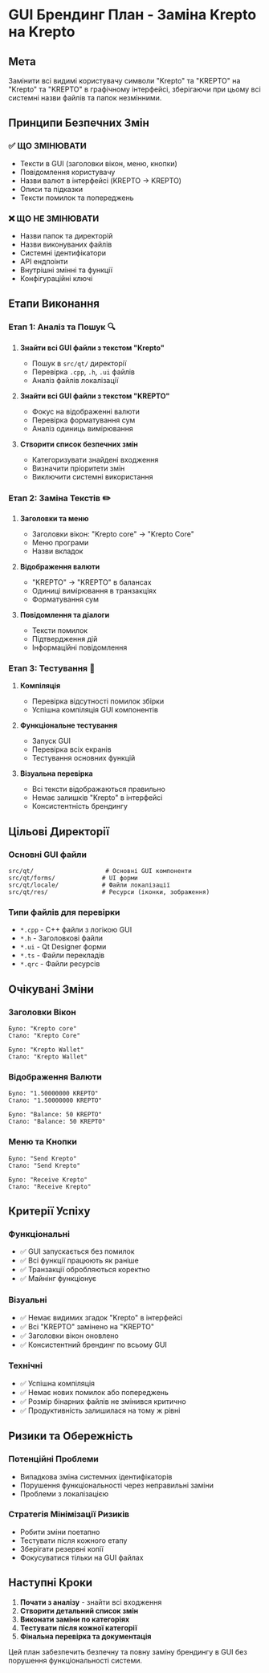 # GUI Брендинг План - Заміна Krepto на Krepto

## Мета
Замінити всі видимі користувачу символи "Krepto" та "KREPTO" на "Krepto" та "KREPTO" в графічному інтерфейсі, зберігаючи при цьому всі системні назви файлів та папок незмінними.

## Принципи Безпечних Змін

### ✅ ЩО ЗМІНЮВАТИ
- Тексти в GUI (заголовки вікон, меню, кнопки)
- Повідомлення користувачу
- Назви валют в інтерфейсі (KREPTO → KREPTO)
- Описи та підказки
- Тексти помилок та попереджень

### ❌ ЩО НЕ ЗМІНЮВАТИ
- Назви папок та директорій
- Назви виконуваних файлів
- Системні ідентифікатори
- API ендпоінти
- Внутрішні змінні та функції
- Конфігураційні ключі

## Етапи Виконання

### Етап 1: Аналіз та Пошук 🔍
1. **Знайти всі GUI файли з текстом "Krepto"**
   - Пошук в `src/qt/` директорії
   - Перевірка `.cpp`, `.h`, `.ui` файлів
   - Аналіз файлів локалізації

2. **Знайти всі GUI файли з текстом "KREPTO"**
   - Фокус на відображенні валюти
   - Перевірка форматування сум
   - Аналіз одиниць вимірювання

3. **Створити список безпечних змін**
   - Категоризувати знайдені входження
   - Визначити пріоритети змін
   - Виключити системні використання

### Етап 2: Заміна Текстів ✏️
1. **Заголовки та меню**
   - Заголовки вікон: "Krepto core" → "Krepto Core"
   - Меню програми
   - Назви вкладок

2. **Відображення валюти**
   - "KREPTO" → "KREPTO" в балансах
   - Одиниці вимірювання в транзакціях
   - Форматування сум

3. **Повідомлення та діалоги**
   - Тексти помилок
   - Підтвердження дій
   - Інформаційні повідомлення

### Етап 3: Тестування 🧪
1. **Компіляція**
   - Перевірка відсутності помилок збірки
   - Успішна компіляція GUI компонентів

2. **Функціональне тестування**
   - Запуск GUI
   - Перевірка всіх екранів
   - Тестування основних функцій

3. **Візуальна перевірка**
   - Всі тексти відображаються правильно
   - Немає залишків "Krepto" в інтерфейсі
   - Консистентність брендингу

## Цільові Директорії

### Основні GUI файли
```
src/qt/                    # Основні GUI компоненти
src/qt/forms/             # UI форми
src/qt/locale/            # Файли локалізації
src/qt/res/               # Ресурси (іконки, зображення)
```

### Типи файлів для перевірки
- `*.cpp` - C++ файли з логікою GUI
- `*.h` - Заголовкові файли
- `*.ui` - Qt Designer форми
- `*.ts` - Файли перекладів
- `*.qrc` - Файли ресурсів

## Очікувані Зміни

### Заголовки Вікон
```
Було: "Krepto core"
Стало: "Krepto Core"

Було: "Krepto Wallet"  
Стало: "Krepto Wallet"
```

### Відображення Валюти
```
Було: "1.50000000 KREPTO"
Стало: "1.50000000 KREPTO"

Було: "Balance: 50 KREPTO"
Стало: "Balance: 50 KREPTO"
```

### Меню та Кнопки
```
Було: "Send Krepto"
Стало: "Send Krepto"

Було: "Receive Krepto"
Стало: "Receive Krepto"
```

## Критерії Успіху

### Функціональні
- ✅ GUI запускається без помилок
- ✅ Всі функції працюють як раніше
- ✅ Транзакції обробляються коректно
- ✅ Майнінг функціонує

### Візуальні
- ✅ Немає видимих згадок "Krepto" в інтерфейсі
- ✅ Всі "KREPTO" замінено на "KREPTO"
- ✅ Заголовки вікон оновлено
- ✅ Консистентний брендинг по всьому GUI

### Технічні
- ✅ Успішна компіляція
- ✅ Немає нових помилок або попереджень
- ✅ Розмір бінарних файлів не змінився критично
- ✅ Продуктивність залишилася на тому ж рівні

## Ризики та Обережність

### Потенційні Проблеми
- Випадкова зміна системних ідентифікаторів
- Порушення функціональності через неправильні заміни
- Проблеми з локалізацією

### Стратегія Мінімізації Ризиків
- Робити зміни поетапно
- Тестувати після кожного етапу
- Зберігати резервні копії
- Фокусуватися тільки на GUI файлах

## Наступні Кроки

1. **Почати з аналізу** - знайти всі входження
2. **Створити детальний список змін**
3. **Виконати заміни по категоріях**
4. **Тестувати після кожної категорії**
5. **Фінальна перевірка та документація**

Цей план забезпечить безпечну та повну заміну брендингу в GUI без порушення функціональності системи. 